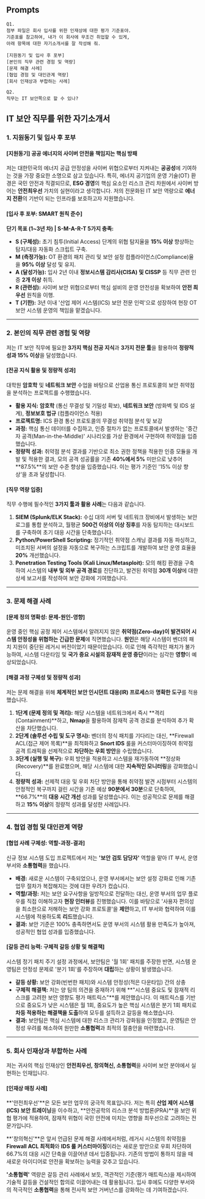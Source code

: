 ## Prompts
```
Q1. 
첨부 파일은 회사 입사를 위한 인재상에 대한 평가 기준표야.
기준표를 참고하여, 내가 이 회사에 무조건 취업할 수 있게, 
아래 항목에 대한 자기소개서를 잘 작성해 줘.

[지원동기 및 입사 후 포부]
[본인의 직무 관련 경험 및 역량]
[문제 해결 사례]
[협업 경험 및 대인관계 역량]
[회사 인재상과 부합하는 사례]

Q2. 
직무는 IT 보안쪽으로 할 수 있나?

```

## IT 보안 직무를 위한 자기소개서 

### 1. 지원동기 및 입사 후 포부 

#### [지원동기] 공공 에너지의 사이버 안전을 책임지는 핵심 방패

저는 대한민국의 에너지 공급 안정성을 사이버 위협으로부터 지켜내는 **공공성**에 기여하는 것을 가장 중요한 소명으로 삼고 있습니다. 특히, 에너지 공기업의 운영 기술(OT) 환경은 국민 안전과 직결되므로, **ESG 경영**의 핵심 요소인 리스크 관리 차원에서 사이버 방어는 **안전최우선** 가치의 실현이라고 생각합니다. 저의 전문화된 IT 보안 역량으로 **에너지 전환**의 기반이 되는 인프라를 보호하고자 지원했습니다.

#### [입사 후 포부: SMART 원칙 준수]

**단기 목표 (1~3년 차) | S-M-A-R-T 5가지 충족:**
* **S (구체성):** 초기 침투(Initial Access) 단계의 위협 탐지율을 **15% 이상** 향상하는 탐지/대응 자동화 스크립트 구축.
* **M (측정가능):** OT 환경의 패치 관리 및 보안 설정 컴플라이언스(Compliance)율을 **95% 이상** 달성 및 유지.
* **A (달성가능):** 입사 2년 이내 **정보시스템 감리사(CISA) 및 CISSP** 등 직무 관련 인증 **2개 이상** 취득.
* **R (관련성):** 사이버 보안 위협으로부터 핵심 설비의 운영 안전성을 확보하여 **안전 최우선** 원칙을 이행.
* **T (기한):** 3년 이내 '산업 제어 시스템(ICS) 보안 전문 인력'으로 성장하여 현장 OT 보안 시스템 운영의 책임을 맡겠습니다.

***

### 2. 본인의 직무 관련 경험 및 역량 

저는 IT 보안 직무에 필요한 **3가지 핵심 전공 지식**과 **3가지 전문 툴**을 활용하여 **정량적 성과 15% 이상**을 달성했습니다.

#### [전공 지식 활용 및 정량적 성과]
대학원 **암호학** 및 **네트워크 보안** 수업을 바탕으로 산업용 통신 프로토콜의 보안 취약점을 분석하는 프로젝트를 수행했습니다.

* **활용 지식:** **암호학** (통신 무결성 및 기밀성 확보), **네트워크 보안** (방화벽 및 IDS 설계), **정보보호 법규** (컴플라이언스 적용)
* **프로젝트명:** ICS 환경 통신 프로토콜의 무결성 취약점 분석 및 보강
* **과정:** 핵심 통신 데이터를 수집하고, 인증 절차가 없는 프로토콜에서 발생하는 '중간자 공격(Man-in-the-Middle)' 시나리오를 가상 환경에서 구현하여 취약점을 입증했습니다.
* **정량적 성과:** 취약점 분석 결과를 기반으로 최소 권한 정책을 적용한 인증 모듈을 개발 및 적용한 결과, 모의 공격 성공률을 기존 **40%에서 5%** 미만으로 낮추어 **87.5%**의 보안 수준 향상을 입증했습니다. 이는 평가 기준인 '15% 이상 향상'을 초과 달성합니다.

#### [직무 역량 입증]
직무 수행에 필수적인 **3가지 툴과 활용 사례**는 다음과 같습니다.

1.  **SIEM (Splunk/ELK Stack):** 수십 대의 서버 및 네트워크 장비에서 발생하는 보안 로그를 통합 분석하고, 월평균 **500건 이상의 이상 징후**를 자동 탐지하는 대시보드를 구축하여 초기 대응 시간을 단축했습니다.
2.  **Python/PowerShell Scripting:** 정기적인 취약점 스캐닝 결과를 자동 파싱하고, 미조치된 서버의 설정을 자동으로 복구하는 스크립트를 개발하여 보안 운영 효율을 **20%** 개선했습니다.
3.  **Penetration Testing Tools (Kali Linux/Metasploit):** 모의 해킹 환경을 구축하여 시스템의 **내부 및 외부 공격 경로**를 진단하고, 발견된 취약점 **30개 이상**에 대한 상세 보고서를 작성하여 보안 강화에 기여했습니다.

***

### 3. 문제 해결 사례 

#### [문제 정의 명확성: 문제-원인-영향]
운영 중인 핵심 공정 제어 시스템에서 알려지지 않은 **취약점(Zero-day)이 발견되어 시스템 안정성을 위협하는 긴급한 문제**에 직면했습니다. **원인**은 해당 시스템이 벤더의 패치 지원이 중단된 레거시 버전이었기 때문이었습니다. 이로 인해 즉각적인 패치가 불가능하여, 시스템 다운타임 및 **국가 중요 시설의 잠재적 운영 중단**이라는 심각한 **영향**이 예상되었습니다.

#### [해결 과정 구체성 및 정량적 성과]
저는 문제 해결을 위해 **체계적인 보안 인시던트 대응(IR) 프로세스**와 **명확한 도구**를 적용했습니다.

1.  **1단계 (문제 정의 및 격리):** 해당 시스템을 네트워크에서 즉시 **격리(Containment)**하고, **Nmap**을 활용하여 잠재적 공격 경로를 분석하여 추가 확산을 차단했습니다.
2.  **2단계 (솔루션 수립 및 도구 명시):** 벤더의 정식 패치를 기다리는 대신, **Firewall ACL(접근 제어 목록)**을 최적화하고 **Snort IDS** 룰을 커스터마이징하여 취약점 공격 트래픽을 선제적으로 **차단하는 우회 방안**을 수립했습니다.
3.  **3단계 (실행 및 복구):** 우회 방안을 적용하고 시스템을 재가동하여 **정상화(Recovery)**를 완료했으며, 해당 시스템에 대한 **지속적인 모니터링**을 강화했습니다.
4.  **정량적 성과:** 선제적 대응 및 우회 차단 방안을 통해 취약점 발견 시점부터 시스템의 안정적인 복구까지 걸린 시간을 기존 예상 **90분에서 30분**으로 단축하여, **66.7%**의 **대응 시간 개선** 성과를 달성했습니다. 이는 성공적으로 문제를 해결하고 **15% 이상**의 정량적 성과를 달성한 사례입니다.

***

### 4. 협업 경험 및 대인관계 역량 

#### [협업 사례 구체성: 역할-과정-결과]
신규 정보 시스템 도입 프로젝트에서 저는 **'보안 검토 담당자'** 역할을 맡아 IT 부서, 운영 부서와 **소통협력**을 했습니다.

* **배경:** 새로운 시스템이 구축되었으나, 운영 부서에서는 보안 설정 강화로 인해 기존 업무 절차가 복잡해지는 것에 대한 우려가 컸습니다.
* **역할/과정:** 저는 보안 요구사항을 일방적으로 전달하는 대신, 운영 부서의 업무 플로우를 직접 이해하고자 **현장 인터뷰**를 진행했습니다. 이를 바탕으로 '사용자 편의성을 최소한으로 저해하는 보안 강화 프로토콜'을 **제안**하고, IT 부서와 협력하여 이를 시스템에 적용하도록 **리드**했습니다.
* **결과:** 보안 기준은 100% 충족하면서도 운영 부서의 시스템 활용 만족도가 높아져, 성공적인 협업 성과를 입증했습니다.

#### [갈등 관리 능력: 구체적 갈등 상황 및 해결책]
시스템 정기 패치 주기 설정 과정에서, 보안팀은 '월 1회' 패치를 주장한 반면, 시스템 운영팀은 안정성 문제로 '분기 1회'를 주장하며 **대립**하는 상황이 발생했습니다.

* **갈등 상황:** 보안 강화(빈번한 패치)와 시스템 안정성(적은 다운타임) 간의 상충
* **구체적 해결책:** 저는 양 팀의 의견을 중재하기 위해 **"시스템 중요도 및 잠재적 리스크를 고려한 보안 영향도 평가 매트릭스"**를 제안했습니다. 이 매트릭스를 기반으로 중요도가 낮은 시스템은 월 1회, 중요도가 높은 핵심 시스템은 분기 1회 패치로 **차등 적용하는 해결책을 도출**하여 모두를 설득하고 갈등을 해소했습니다.
* **결과:** 보안팀은 핵심 시스템에 대한 리스크 관리가 강화됨을 인정했고, 운영팀은 안정성 우려를 해소하여 원만한 **소통협력**과 최적의 절충안을 마련했습니다.

***

### 5. 회사 인재상과 부합하는 사례 

저는 귀사의 핵심 인재상인 **안전최우선, 창의혁신, 소통협력**을 사이버 보안 분야에서 실현하는 인재입니다.

#### [인재상 매칭 사례]
**'안전최우선'**은 모든 보안 업무의 궁극적 목표입니다. 저는 특히 **산업 제어 시스템(ICS) 보안 트레이닝**을 이수하고, **안전공학의 리스크 분석 방법론(PRA)**을 보안 위협 평가에 적용하여, 잠재적 위협이 국민 안전에 미치는 영향을 최우선으로 고려하는 전문가입니다.

**'창의혁신'**은 앞서 언급된 문제 해결 사례에서처럼, 레거시 시스템의 취약점을 **Firewall ACL 최적화**와 **IDS 룰 커스터마이징**이라는 새로운 방안으로 우회 차단하여 66.7%의 대응 시간 단축을 이끌어낸 데서 입증됩니다. 기존의 방법이 통하지 않을 때 새로운 아이디어로 안전을 확보하는 능력을 갖추고 있습니다.

**'소통협력'** 역량은 갈등 관리 사례에서 보듯, 객관적인 기준(평가 매트릭스)을 제시하여 기술적 갈등을 건설적인 합의로 이끌어내는 데 활용됩니다. 입사 후에도 다양한 부서와의 적극적인 **소통협력**을 통해 전사적 보안 거버넌스를 강화하는 데 기여하겠습니다.
```eof